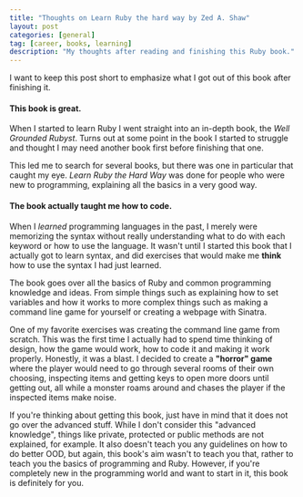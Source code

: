 ```yaml
---
title: "Thoughts on Learn Ruby the hard way by Zed A. Shaw"
layout: post
categories: [general]
tag: [career, books, learning]
description: "My thoughts after reading and finishing this Ruby book."
---
```


I want to keep this post short to emphasize what I got out of this book after finishing it.

#### This book is great.

When I started to learn Ruby I went straight into an in-depth book, the *Well Grounded Rubyst*. Turns out at some point in the book I started to struggle and thought I may need another book first before finishing that one.

This led me to search for several books, but there was one in particular that caught my eye. *Learn Ruby the Hard Way* was done for people who were new to programming, explaining all the basics in a very good way.

#### The book actually taught me how to code.

When I *learned* programming languages in the past, I merely were memorizing the syntax without really understanding what to do with each keyword or how to use the language. It wasn't until I started this book that I actually got to learn syntax, and did exercises that would make me **think** how to use the syntax I had just learned.

The book goes over all the basics of Ruby and common programming knowledge and ideas. From simple things such as explaining how to set variables and how it works to more complex things such as making a command line game for yourself or creating a webpage with Sinatra.

One of my favorite exercises was creating the command line game from scratch. This was the first time I actually had to spend time thinking of design, how the game would work, how to code it and making it work properly. Honestly, it was a blast. I decided to create a **"horror" game** where the player would need to go through several rooms of their own choosing, inspecting items and getting keys to open more doors until getting out, all while a monster roams around and chases the player if the inspected items make noise.

If you're thinking about getting this book, just have in mind that it does not go over the advanced stuff. While I don't consider this "advanced knowledge", things like private, protected or public methods are not explained, for example.
It also doesn't teach you any guidelines on how to do better OOD, but again, this book's aim wasn't to teach you that, rather to teach you the basics of programming and Ruby.
However, if you're completely new in the programming world and want to start in it, this book is definitely for you.
